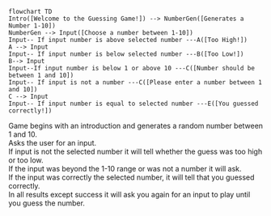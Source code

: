 ```mermaid
flowchart TD
Intro([Welcome to the Guessing Game!]) --> NumberGen([Generates a Number 1-10])
NumberGen --> Input([Choose a number between 1-10])
Input-- If input number is above selected number ---A([Too High!])
A --> Input
Input-- If input number is below selected number ---B([Too Low!])
B--> Input
Input--If input number is below 1 or above 10 ---C([Number should be between 1 and 10])
Input-- If input is not a number ---C([Please enter a number between 1 and 10])
C --> Input
Input-- If input number is equal to selected number ---E([You guessed correctly!])
```

Game begins with an introduction and generates a random number between 1 and 10.<br/>
Asks the user for an input.<br/>
If input is not the selected number it will tell whether the guess was too high or too low.<br/>
If the input was beyond the 1-10 range or was not a number it will ask.<br/>
If the input was correctly the selected number, it will tell that you guessed correctly.<br/>
In all results except success it will ask you again for an input to play until you guess the number.<br/>
